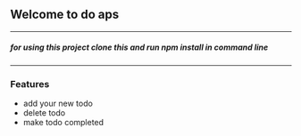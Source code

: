 ## Welcome to do aps
___
##### for using this project clone this and run npm install in command line
___
### Features 
- add your new todo
- delete todo
- make todo completed


